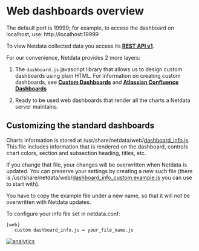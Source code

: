 # Web dashboards overview

The default port is 19999; for example, to access the dashboard on localhost, use: http://localhost:19999

To view Netdata collected data you access its **[REST API v1](api/)**.

For our convenience, Netdata provides 2 more layers:

1. The `dashboard.js` javascript library that allows us to design custom dashboards using plain HTML. For information on creating custom dashboards, see **[Custom Dashboards](gui/custom/)** and **[Atlassian Confluence Dashboards](gui/confluence/)**

2. Ready to be used web dashboards that render all the charts a Netdata server maintains.

## Customizing the standard dashboards

Charts information is stored at /usr/share/netdata/web/[dashboard_info.js](gui/dashboard_info.js). This file includes information that is rendered on the dashboard, controls chart colors, section and subsection heading, titles, etc.

If you change that file, your changes will be overwritten when Netdata is updated. You can preserve your settings by creating a new such file (there is /usr/share/netdata/web/[dashboard_info_custom.example.js](gui/dashboard_info_custom_example.js) you can use to start with).

You have to copy the example file under a new name, so that it will not be overwritten with Netdata updates.

To configure your info file set in netdata.conf:

```
[web]
   custom dashboard_info.js = your_file_name.js
```

[![analytics](https://www.google-analytics.com/collect?v=1&aip=1&t=pageview&_s=1&ds=github&dr=https%3A%2F%2Fgithub.com%2Fnetdata%2Fnetdata&dl=https%3A%2F%2Fmy-netdata.io%2Fgithub.%2Fweb%2FREADME&_u=MAC~&cid=5792dfd7-8dc4-476b-af31-da2fdb9f93d2&tid=UA-64295674-3)]()
